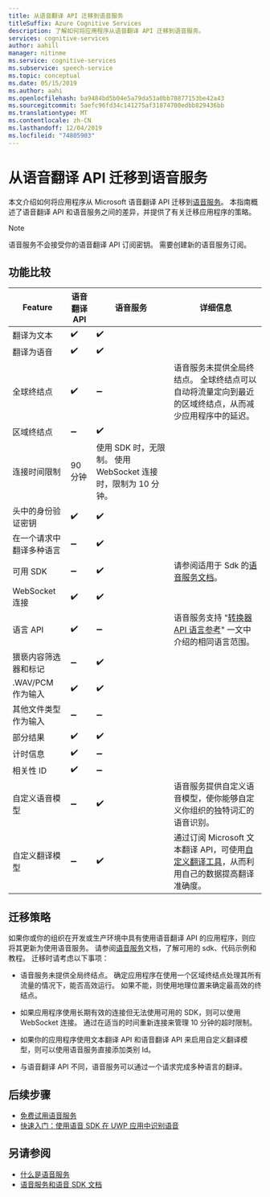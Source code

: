 ```yaml
---
title: 从语音翻译 API 迁移到语音服务
titleSuffix: Azure Cognitive Services
description: 了解如何将应用程序从语音翻译 API 迁移到语音服务。
services: cognitive-services
author: aahill
manager: nitinme
ms.service: cognitive-services
ms.subservice: speech-service
ms.topic: conceptual
ms.date: 05/15/2019
ms.author: aahi
ms.openlocfilehash: ba9484bd5b04e5a79da53a0bb78877153be42a43
ms.sourcegitcommit: 5aefc96fd34c141275af31874700edbb829436bb
ms.translationtype: MT
ms.contentlocale: zh-CN
ms.lasthandoff: 12/04/2019
ms.locfileid: "74805903"
---
```

# <a name="migrate-from-the-translator-speech-api-to-the-speech-service"></a>从语音翻译 API 迁移到语音服务

本文介绍如何将应用程序从 Microsoft 语音翻译 API 迁移到[语音服务](index.md)。 本指南概述了语音翻译 API 和语音服务之间的差异，并提供了有关迁移应用程序的策略。

> [!NOTE]
> 语音服务不会接受你的语音翻译 API 订阅密钥。 需要创建新的语音服务订阅。

## <a name="comparison-of-features"></a>功能比较

| Feature                                           | 语音翻译API                                  | 语音服务 | 详细信息                                                                                                                                                                                                                                                                            |
|---------------------------------------------------|-----------------------------------------------------------------|------------------------------------|------------------------------------------------------------------------------------------------------------------------------------------------------------------------------------------------------------------------------------------------------------------------------------|
| 翻译为文本                               | :heavy_check_mark:                                              | :heavy_check_mark:                 |                                                                                                                                                                                                                                                                                    |
| 翻译为语音                             | :heavy_check_mark:                                              | :heavy_check_mark:                 |                                                                                                                                                                                                                                                                                    |
| 全球终结点                                   | :heavy_check_mark:                                              | :heavy_minus_sign:                 | 语音服务未提供全局终结点。 全球终结点可以自动将流量定向到最近的区域终结点，从而减少应用程序中的延迟。                                                    |
| 区域终结点                                | :heavy_minus_sign:                                              | :heavy_check_mark:                 |                                                                                                                                                                                                                                                                                    |
| 连接时间限制                             | 90 分钟                                               | 使用 SDK 时，无限制。 使用 WebSocket 连接时，限制为 10 分钟。                                                                                                                                                                                                                                                                                   |
| 头中的身份验证密钥                                | :heavy_check_mark:                                              | :heavy_check_mark:                 |                                                                                                                                                                                                                                                                                    |
| 在一个请求中翻译多种语言 | :heavy_minus_sign:                                              | :heavy_check_mark:                 |                                                                                                                                                                                                                                                                                    |
| 可用 SDK                                    | :heavy_minus_sign:                                              | :heavy_check_mark:                 | 请参阅适用于 Sdk 的[语音服务文档](index.md)。                                                                                                                                                    |
| WebSocket 连接                            | :heavy_check_mark:                                              | :heavy_check_mark:                 |                                                                                                                                                                                                                                                                                    |
| 语言 API                                     | :heavy_check_mark:                                              | :heavy_minus_sign:                 | 语音服务支持 "[转换器 API 语言参考](../translator-speech/languages-reference.md)" 一文中介绍的相同语言范围。 |
| 猥亵内容筛选器和标记                       | :heavy_minus_sign:                                              | :heavy_check_mark:                 |                                                                                                                                                                                                                                                                                    |
| .WAV/PCM 作为输入                                 | :heavy_check_mark:                                              | :heavy_check_mark:                 |                                                                                                                                                                                                                                                                                    |
| 其他文件类型作为输入                         | :heavy_minus_sign:                                              | :heavy_minus_sign:                 |                                                                                                                                                                                                                                                                                    |
| 部分结果                                   | :heavy_check_mark:                                              | :heavy_check_mark:                 |                                                                                                                                                                                                                                                                                    |
| 计时信息                                       | :heavy_check_mark:                                              | :heavy_minus_sign:                 |                                                                                                                                                                 |
| 相关性 ID                                    | :heavy_check_mark:                                              | :heavy_minus_sign:                 |                                                                                                                                                                                                                                                                                    |
| 自定义语音模型                              | :heavy_minus_sign:                                              | :heavy_check_mark:                 | 语音服务提供自定义语音模型，使你能够自定义你组织的独特词汇的语音识别。                                                                                                                                           |
| 自定义翻译模型                         | :heavy_minus_sign:                                              | :heavy_check_mark:                 | 通过订阅 Microsoft 文本翻译 API，可使用[自定义翻译工具](https://www.microsoft.com/translator/business/customization/)，从而利用自己的数据提高翻译准确度。                                                 |

## <a name="migration-strategies"></a>迁移策略

如果你或你的组织在开发或生产环境中具有使用语音翻译 API 的应用程序，则应将其更新为使用语音服务。 请参阅[语音服务](index.md)文档，了解可用的 sdk、代码示例和教程。 迁移时请考虑以下事项：

* 语音服务未提供全局终结点。 确定应用程序在使用一个区域终结点处理其所有流量的情况下，能否高效运行。 如果不能，则使用地理位置来确定最高效的终结点。

* 如果应用程序使用长期有效的连接但无法使用可用的 SDK，则可以使用 WebSocket 连接。 通过在适当的时间重新连接来管理 10 分钟的超时限制。

* 如果你的应用程序使用文本翻译 API 和语音翻译 API 来启用自定义翻译模型，则可以使用语音服务直接添加类别 Id。

* 与语音翻译 API 不同，语音服务可以通过一个请求完成多种语言的翻译。

## <a name="next-steps"></a>后续步骤

* [免费试用语音服务](get-started.md)
* [快速入门：使用语音 SDK 在 UWP 应用中识别语音](~/articles/cognitive-services/Speech-Service/quickstarts/speech-to-text-from-microphone.md?pivots=programming-language-csharp&tabs=uwp)

## <a name="see-also"></a>另请参阅

* [什么是语音服务](overview.md)
* [语音服务和语音 SDK 文档](https://docs.microsoft.com/azure/cognitive-services/speech-service/speech-devices-sdk-qsg)
